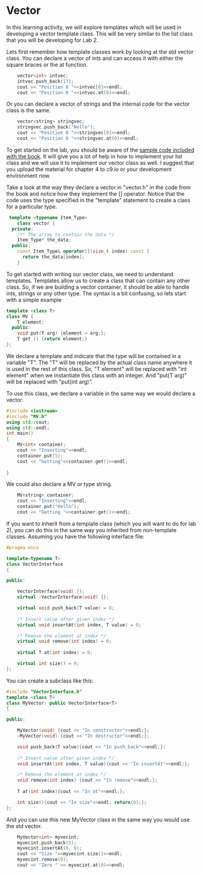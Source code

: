 # Vector
In this learning activity, we will explore templates which will be used in developing a vector template class.  This will be very similar to the list class that you will be developing for Lab 2.

Lets first remember how template classes work by looking at the std vector class.  You can declare a vector of ints and can access it with either the square braces or the at function.
```c++
    vector<int> intvec;
    intvec.push_back(17);
    cout << "Position 0 "<<intvec[0]<<endl;
    cout << "Position 0 "<<intvec.at(0)<<endl;
```
Or you can declare a vector of strings and the internal code for the vector class is the same.
```c++
    vector<string> stringvec;
    stringvec.push_back("Hello");
    cout << "Position 0 "<<stringvec[0]<<endl;
    cout << "Position 0 "<<stringvec.at(0)<<endl;
```
To get started on the lab, you should be aware of the [sample code included with the book](http://bcs.wiley.com/he-bcs/Books?action=resource&bcsId=2949&itemId=0471467553&resourceId=7105&chapterId=21528).  It will give you a lot of help in how to implement your list class and we will use it to implement our vector class as well.  I suggest that you upload the material for chapter 4 to c9.io or your development environment now.

Take a look at the way they declare a vector in "vector.h" in the code from the book and notice how they implement the [] operator.  Notice that the code uses the type specified in the "template" statement to create a class for a particular type.
```c++
 template <typename Item_Type>
    class vector {
  private:
    /** The array to contain the data */
    Item_Type* the_data;
  public:
    const Item_Type& operator[](size_t index) const {
      return the_data[index];
    }
```
To get started with writing our vector class, we need to understand templates.  Templates allow us to create a class that can contain any other class.  So, if we are building a vector container, it should be able to handle ints, strings or any other type.  The syntax is a bit confusing, so lets start with a simple example
```c++
template <class T>
class MV {
    T element;
  public:
    void put(T arg) {element = arg;};
    T get () {return element;}
};
```
We declare a template and indicate that the type will be contained in a variable "T". The "T" will be replaced by the actual class name anywhere it is used in the rest of this class.
So, "T element" will be replaced with "int element" when we instantiate this class with an integer.  And "put(T arg)" will be replaced with "put(int arg)".

To use this class, we declare a variable in the same way we would declare a vector.
```c++
#include <iostream>
#include "MV.h"
using std::cout;
using std::endl;
int main()
{
    MV<int> container;
    cout << "Inserting"<<endl;
    container.put(5);
    cout << "Getting"<<container.get()<<endl;
    
}
```
We could also declare a MV or type string.
```c++
    MV<string> container;
    cout << "Inserting"<<endl;
    container.put("Hello");
    cout << "Getting "<<container.get()<<endl;
```
If you want to inherit from a template class (which you will want to do for lab 2), you can do this in the same way you inherited from non-template classes.  Assuming you have the following interface file:
```c++
#pragma once

template<typename T>
class VectorInterface
{

public:

	VectorInterface(void) {};
	virtual ~VectorInterface(void) {};

	virtual void push_back(T value) = 0;
	
	/* Insert value after given index */
	virtual void insertAt(int index, T value) = 0;

	/* Remove the element at index */
	virtual void remove(int index) = 0;
	
	virtual T at(int index) = 0;

	virtual int size() = 0;
};
```
You can create a subclass like this:
```c++
#include "VectorInterface.h"
template <class T>
class MyVector: public VectorInterface<T>
{

public:

	MyVector(void) {cout << "In constructor"<<endl;};
	~MyVector(void) {cout << "In destructor"<<endl;};

	void push_back(T value){cout << "In push_back"<<endl;};
	
	/* Insert value after given index */
	void insertAt(int index, T value){cout << "In insertAt"<<endl;};

	/* Remove the element at index */
	void remove(int index) {cout << "In remove"<<endl;};
	
	T at(int index){cout << "In at"<<endl;};

	int size(){cout << "In size"<<endl; return(0);};
};
```
And you can use this new MyVector class in the same way you would use the std vector.
```c++
    MyVector<int> myvecint;
    myvecint.push_back(5);
    myvecint.insertAt(0, 6);
    cout << "Size "<<myvecint.size()<<endl;
    myvecint.remove(0);
    cout << "Zero " << myvecint.at(0)<<endl;
```
